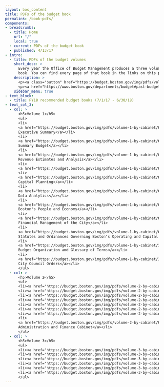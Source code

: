 ```yaml
---
layout: bos_content
title: PDFs of the budget book
permalink: /book-pdfs/
components:
- breadcrumbs:
  - title: Home
    url: "/"
    local: true
  - current: PDFs of the budget book
  - published: 4/13/17
- intro:
  - title: PDFs of the budget volumes
    short_desc: >
      Every year the Office of Budget Management produces a three volume, ~1000+ page physical 
      book. You can find every page of that book in the links on this page. 
    description: >
      <p><a class="button" href="https://budget.boston.gov/img/pdfs/volume-1-complete.pdf">Complete Volume 1</a>    <a class="button" href="https://budget.boston.gov/img/pdfs/volume-2-complete.pdf">Complete Volume 2</a>    <a class="button" href="https://budget.boston.gov/img/pdfs/volume-3-complete.pdf">Complete Volume 3</a></p>
      <p><a href="https://www.boston.gov/departments/budget#past-budgets">Go to Boston.gov</a> to see the books from prior budget years</p>
    sidebar_menu: true
- text_block:
  - title: FY18 recommended budget books (7/1/17 - 6/30/18)
- text_col_3:
  - col: >
      <h5>Volume 1</h5>
      <ul>
      <li>
      <a href="https://budget.boston.gov/img/pdfs/volume-1-by-cabinet/01-executive-summary.pdf">
      Executive Summary</a></li>
      <li>
      <a href="https://budget.boston.gov/img/pdfs/volume-1-by-cabinet/02-summary-budget.pdf">
      Summary Budget</a></li>
      <li>
      <a href="https://budget.boston.gov/img/pdfs/volume-1-by-cabinet/03-revenue-estimates-and-analysis.pdf">
      Revenue Estimates and Analysis</a></li>
      <li>
      <a href="https://budget.boston.gov/img/pdfs/volume-1-by-cabinet/04-education.pdf">Education</a></li>
      <li>
      <a href="https://budget.boston.gov/img/pdfs/volume-1-by-cabinet/05-capital-planning.pdf">
      Capital Planning</a></li>
      <li>
      <a href="https://budget.boston.gov/img/pdfs/volume-1-by-cabinet/06-data-analytics.pdf">
      Data Analytics</a></li>
      <li>
      <a href="https://budget.boston.gov/img/pdfs/volume-1-by-cabinet/07-bostons-people-and-economy.pdf">
      Boston's People and Economy</a></li>
      <li>
      <a href="https://budget.boston.gov/img/pdfs/volume-1-by-cabinet/08-financial-management-of-the-city.pdf">
      Financial Management of the City</a></li>
      <li>
      <a href="https://budget.boston.gov/img/pdfs/volume-1-by-cabinet/09-statutes-and-ordinances-governing-bostons-operating-and-capital-budgets.pdf">
      Statutes and Ordinances Governing Boston's Operating and Capital Budgets</a></li>
      <li>
      <a href="https://budget.boston.gov/img/pdfs/volume-1-by-cabinet/10-budget-organization-and-glossary-of-terms.pdf">
      Budget Organization and Glossary of Terms</a></li>
      <li>
      <a href="https://budget.boston.gov/img/pdfs/volume-1-by-cabinet/11-city-council-orders-chapter.pdf">
      City Council Orders</a></li>
      </ul>
  - col: >
      <h5>Volume 2</h5>
      <ul>
      <li><a href="https://budget.boston.gov/img/pdfs/volume-2-by-cabinet/01-mayors-office-cabinet.pdf">Mayor's Office Cabinet</a></li>
      <li><a href="https://budget.boston.gov/img/pdfs/volume-2-by-cabinet/02-operations-cabinet.pdf">Operations Cabinet</a></li>
      <li><a href="https://budget.boston.gov/img/pdfs/volume-2-by-cabinet/03-civic-engagement-cabinet.pdf">Civic Engagement Cabinet</a></li>
      <li><a href="https://budget.boston.gov/img/pdfs/volume-2-by-cabinet/04-arts-and-culture-cabinet.pdf">Arts and Culture Cabinet</a></li>
      <li><a href="https://budget.boston.gov/img/pdfs/volume-2-by-cabinet/05-economic-development-cabinet.pdf">Economic Development Cabinet</a></li>
      <li><a href="https://budget.boston.gov/img/pdfs/volume-2-by-cabinet/06-education-cabinet.pdf">Education Cabinet</a></li>
      <li><a href="https://budget.boston.gov/img/pdfs/volume-2-by-cabinet/07-environment-energy-and-open-space-cabinet.pdf">Environment, Energy, and Open Space Cabinet</a></li>
      <li>
      <a href="https://budget.boston.gov/img/pdfs/volume-2-by-cabinet/08-administration-and-finance-cabinet.pdf">
      Administration and Finance Cabinet</a></li>
      </ul>
  - col: >
      <h5>Volume 3</h5>
      <ul>
      <li><a href="https://budget.boston.gov/img/pdfs/volume-3-by-cabinet/09-health-and-human-services-cabinet.pdf">Health and Human Services Cabinet</a></li>
      <li><a href="https://budget.boston.gov/img/pdfs/volume-3-by-cabinet/10-housing-and-neighborhood-development-cabinet.pdf">Housing and Neighborhood Development Cabinet</a></li>
      <li><a href="https://budget.boston.gov/img/pdfs/volume-3-by-cabinet/11-information-and-technology-cabinet.pdf">Information and Technology Cabinet</a></li>
      <li><a href="https://budget.boston.gov/img/pdfs/volume-3-by-cabinet/12-public-safety-cabinet.pdf">Public Safety Cabinet</a></li>
      <li><a href="https://budget.boston.gov/img/pdfs/volume-3-by-cabinet/13-streets-cabinet.pdf">Streets Cabinet</a></li>
      <li><a href="https://budget.boston.gov/img/pdfs/volume-3-by-cabinet/14-non-mayoral-departments-cabinet.pdf">Non Mayoral Departments Cabinet</a></li>
      </ul>
---
```

